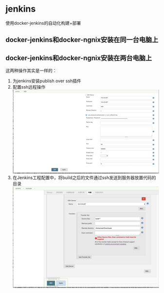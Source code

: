 # jenkins
使用docker-jenkins的自动化构建+部署

## docker-jenkins和docker-ngnix安装在同一台电脑上

## docker-jenkins和docker-ngnix安装在两台电脑上

这两种操作其实是一样的：
1. 为jenkins安装publish over ssh插件
2. 配置ssh远程操作
![](https://raw.githubusercontent.com/jackgreentemp/jenkins/master/Jenkins%E5%9C%A8mac%E7%94%B5%E8%84%91build%E4%B9%8B%E5%90%8E%E5%B0%86%E4%BB%A3%E7%A0%81%E9%83%A8%E7%BD%B2%E5%88%B0%E5%8F%A6%E4%B8%80%E5%8F%B0%E7%94%B5%E8%84%91%E7%9A%84%E8%99%9A%E6%8B%9F%E6%9C%BAlinux/%E7%B3%BB%E7%BB%9F%E7%AE%A1%E7%90%86-%E7%B3%BB%E7%BB%9F%E8%AE%BE%E7%BD%AE-publish%20over%20ssh.png)
3. 在Jenkins工程配置中，将build之后的文件通过ssh发送到服务器放置代码的目录
![](https://raw.githubusercontent.com/jackgreentemp/jenkins/master/Jenkins%E5%9C%A8mac%E7%94%B5%E8%84%91build%E4%B9%8B%E5%90%8E%E5%B0%86%E4%BB%A3%E7%A0%81%E9%83%A8%E7%BD%B2%E5%88%B0%E5%8F%A6%E4%B8%80%E5%8F%B0%E7%94%B5%E8%84%91%E7%9A%84%E8%99%9A%E6%8B%9F%E6%9C%BAlinux/%E5%B7%A5%E7%A8%8B%E9%85%8D%E7%BD%AE.png)
